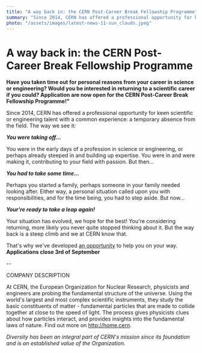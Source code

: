 ```yaml
---
title: "A way back in: the CERN Post-Career Break Fellowship Programme"
summary: "Since 2014, CERN has offered a professional opportunity for keen scientific or engineering talent with a common experience: a temporary absence from the field."
photo: "/assets/images/latest-news-11-sun_clouds.jpeg"
---
```


A way back in: the CERN Post-Career Break Fellowship Programme
===========================

**Have you taken time out for personal reasons from your career in science or engineering? Would you be interested in returning to a scientific career if you could? Application are now open for the CERN Post-Career Break Fellowship Programme!"**

Since 2014, CERN has offered a professional opportunity for keen scientific or engineering talent with a common experience: a temporary 
absence from the field. The way we see it:

**_You were taking off..._**

You were in the early days of a profession in science or engineering, or perhaps already steeped in and building up expertise. You were in
and were making it, contributing to your field with passion. But then...

**_You had to take some time..._**

Perhaps you started a family, perhaps someone in your family needed looking after. Either way, a personal situation called upon you with 
responsibilities, and for the time being, you had to step aside. But now...

**_Your're ready to take a leap again!_**

Your situation has evolved, we hope for the best! You're considering returning, more likely you never quite stopped thinking about it. But
the way back is a steep climb and we at CERN know that. 

That's why we've developed [an opportunity](https://jobs.smartrecruiters.com/CERN/743999669719198-post-career-break-fellowship-programme?trid=3320305b-0f5f-4245-a3a4-e2e46bc46590) to help you on your way. **Applications close 3rd of September**

--

COMPANY DESCRIPTION 

At CERN, the European Organization for Nuclear Research, physicists and engineers are probing the fundamental structure of the universe. 
Using the world's largest and most complex scientific instruments, they study the basic constituents of matter - fundamental particles that
are made to collide together at close to the speed of light. The process gives physicists clues about how particles interact, and provides
insights into the fundamental laws of nature. Find out more on http://home.cern.

*Diversity has been an integral part of CERN's mission since its foundation and is an established value of the Organization.*
